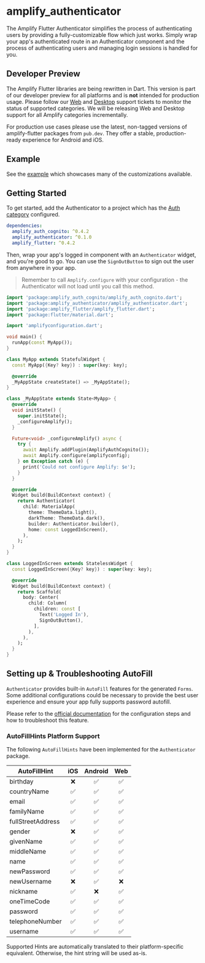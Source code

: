 # amplify_authenticator

The Amplify Flutter Authenticator simplifies the process of authenticating users by providing a fully-customizable flow which just works. Simply wrap your app's authenticated route in an Authenticator component and the process of authenticating users and managing login sessions is handled for you.

## Developer Preview

The Amplify Flutter libraries are being rewritten in Dart. This version is part of our developer preview for all platforms and is **not** intended for production usage. Please follow our [Web](https://github.com/aws-amplify/amplify-flutter/issues/234) and [Desktop](https://github.com/aws-amplify/amplify-flutter/issues/133) support tickets to monitor the status of supported categories. We will be releasing Web and Desktop support for all Amplify categories incrementally.

For production use cases please use the latest, non-tagged versions of amplify-flutter packages from `pub.dev`. They offer a stable, production-ready experience for Android and iOS.

## Example

See the [example](https://github.com/aws-amplify/amplify-flutter/tree/main/packages/authenticator/amplify_authenticator/example) which showcases many of the customizations available.

## Getting Started

To get started, add the Authenticator to a project which has the [Auth category](https://docs.amplify.aws/lib/auth/getting-started/q/platform/flutter/) configured.

```yaml
dependencies:
  amplify_auth_cognito: ^0.4.2
  amplify_authenticator: ^0.1.0
  amplify_flutter: ^0.4.2
```

Then, wrap your app's logged in component with an `Authenticator` widget, and you're good to go. You can use the `SignOutButton` to sign out the user from anywhere in your app.

> Remember to call `Amplify.configure` with your configuration - the Authenticator will not load until you call this method.

```dart
import 'package:amplify_auth_cognito/amplify_auth_cognito.dart';
import 'package:amplify_authenticator/amplify_authenticator.dart';
import 'package:amplify_flutter/amplify_flutter.dart';
import 'package:flutter/material.dart';

import 'amplifyconfiguration.dart';

void main() {
  runApp(const MyApp());
}

class MyApp extends StatefulWidget {
  const MyApp({Key? key}) : super(key: key);

  @override
  _MyAppState createState() => _MyAppState();
}

class _MyAppState extends State<MyApp> {
  @override
  void initState() {
    super.initState();
    _configureAmplify();
  }

  Future<void> _configureAmplify() async {
    try {
      await Amplify.addPlugin(AmplifyAuthCognito());
      await Amplify.configure(amplifyconfig);
    } on Exception catch (e) {
      print('Could not configure Amplify: $e');
    }
  }

  @override
  Widget build(BuildContext context) {
    return Authenticator(
      child: MaterialApp(
        theme: ThemeData.light(),
        darkTheme: ThemeData.dark(),
        builder: Authenticator.builder(),
        home: const LoggedInScreen(),
      ),
    );
  }
}

class LoggedInScreen extends StatelessWidget {
  const LoggedInScreen({Key? key}) : super(key: key);

  @override
  Widget build(BuildContext context) {
    return Scaffold(
      body: Center(
        child: Column(
          children: const [
            Text('Logged In'),
            SignOutButton(),
          ],
        ),
      ),
    );
  }
}
```

## Setting up & Troubleshooting AutoFill

`Authenticator` provides built-in `AutoFill` features for the generated `Forms`. Some additional configurations could be necessary to provide the best user experience and ensure your app fully supports password autofill.

Please refer to the [official documentation](https://api.flutter.dev/flutter/material/TextField/autofillHints.html) for the configuration steps and how to troubleshoot this feature.

### AutoFillHints Platform Support

The following `AutoFillHints` have been implemented for the `Authenticator` package.

| AutoFillHint      | iOS | Android | Web |
| ----------------- | :-: | :-----: | :-: |
| birthday          | ❌  |   ✅    | ✅  |
| countryName       | ✅  |   ✅    | ✅  |
| email             | ✅  |   ✅    | ✅  |
| familyName        | ✅  |   ✅    | ✅  |
| fullStreetAddress | ✅  |   ✅    | ✅  |
| gender            | ❌  |   ✅    | ✅  |
| givenName         | ✅  |   ✅    | ✅  |
| middleName        | ✅  |   ✅    | ✅  |
| name              | ✅  |   ✅    | ✅  |
| newPassword       | ✅  |   ✅    | ✅  |
| newUsername       | ❌  |   ✅    | ❌  |
| nickname          | ✅  |   ❌    | ✅  |
| oneTimeCode       | ✅  |   ✅    | ✅  |
| password          | ✅  |   ✅    | ✅  |
| telephoneNumber   | ✅  |   ✅    | ✅  |
| username          | ✅  |   ✅    | ✅  |

Supported Hints are automatically translated to their platform-specific equivalent. Otherwise, the hint string will be used as-is.
